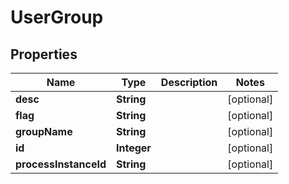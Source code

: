
# UserGroup

## Properties
Name | Type | Description | Notes
------------ | ------------- | ------------- | -------------
**desc** | **String** |  |  [optional]
**flag** | **String** |  |  [optional]
**groupName** | **String** |  |  [optional]
**id** | **Integer** |  |  [optional]
**processInstanceId** | **String** |  |  [optional]



